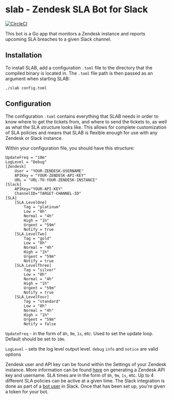 # slab - Zendesk SLA Bot for Slack


[![CircleCI](https://circleci.com/gh/TylerConlee/slab.svg?style=svg)](https://circleci.com/gh/TylerConlee/slab)

This bot is a Go app that monitors a Zendesk instance and reports upcoming SLA breaches to a given Slack channel. 

## Installation
To install SLAB, add a configuration `.toml` file to the directory that the compiled binary is located in. The `.toml` file path is then passed as an argument when starting SLAB:

```
./slab config.toml
```

## Configuration
The configuration `.toml` contains everything that SLAB needs in order to know where to get the tickets from, and where to send the tickets to, as well as what the SLA structure looks like. This allows for complete customization of SLA policies and means that SLAB is flexible enough for use with any Zendesk or Slack instance. 

Within your configuration file, you should have this structure:

```
UpdateFreq = "10m"
LogLevel = "Debug"
[Zendesk]
    User = "YOUR-ZENDESK-USERNAME"
    APIKey = "YOUR-ZENDESK-API-KEY"
    URL = "URL-TO-YOUR-ZENDESK-INSTANCE"
[Slack]
    APIKey="YOUR-API-KEY"
    ChannelID="TARGET-CHANNEL-ID"
[SLA]
    [SLA.LevelOne]
        Tag = "platinum"
        Low = "8h"
        Normal = "4h"
        High = "1h"
        Urgent = "59m"
        Notify = true
    [SLA.LevelTwo]
        Tag = "gold"
        Low = "8h"
        Normal = "4h"
        High = "1h"
        Urgent = "59m"
        Notify = true
    [SLA.LevelThree]
        Tag = "silver"
        Low = "8h"
        Normal = "4h"
        High = "1h"
        Urgent = "59m"
        Notify = true
    [SLA.LevelFour]
        Tag = "standard"
        Low = "8h"
        Normal = "4h"
        High = "1h"
        Urgent = "59m"
        Notify = false

```

`UpdateFreq` - in the form of `8h`, `9m`, `1s`, etc. Used to set the update loop. Default should be set to `10m`. 

`LogLevel` - sets the log level output level. `debug` `info` and `notice` are valid options


Zendesk user and API key can be found within the Settings of your Zendesk instance. More information can be found [here](https://support.zendesk.com/hc/en-us/articles/226022787-Generating-a-new-API-token-) on generating a Zendesk API key and username. SLA times are in the form of `8h`, `9m`, `1s`, etc. Up to 4 different SLA policies can be active at a given time. The Slack integration is done as part of a [bot user](https://api.slack.com/bot-users) in Slack. Once that has been set up, you're given a token for your bot. 
